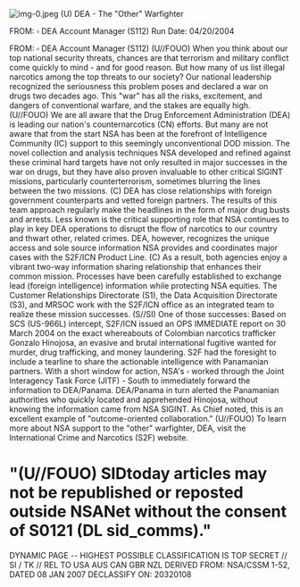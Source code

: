 ![img-0.jpeg](img-0.jpeg)
(U) DEA - The "Other" Warfighter

FROM: $\square$
DEA Account Manager (S112)
Run Date: 04/20/2004

FROM: $\square$
DEA Account Manager (S112)
(U//FOUO) When you think about our top national security threats, chances are that terrorism and military conflict come quickly to mind - and for good reason. But how many of us list illegal narcotics among the top threats to our society? Our national leadership recognized the seriousness this problem poses and declared a war on drugs two decades ago. This "war" has all the risks, excitement, and dangers of conventional warfare, and the stakes are equally high.
(U//FOUO) We are all aware that the Drug Enforcement Administration (DEA) is leading our nation's counternarcotics (CN) efforts. But many are not aware that from the start NSA has been at the forefront of Intelligence Community (IC) support to this seemingly unconventional DOD mission. The novel collection and analysis techniques NSA developed and refined against these criminal hard targets have not only resulted in major successes in the war on drugs, but they have also proven invaluable to other critical SIGINT missions, particularly counterterrorism, sometimes blurring the lines between the two missions.
(C) DEA has close relationships with foreign government counterparts and vetted foreign partners. The results of this team approach regularly make the headlines in the form of major drug busts and arrests. Less known is the critical supporting role that NSA continues to play in key DEA operations to disrupt the flow of narcotics to our country and thwart other, related crimes. DEA, however, recognizes the unique access and sole source information NSA provides and coordinates major cases with the S2F/ICN Product Line.
(C) As a result, both agencies enjoy a vibrant two-way information sharing relationship that enhances their common mission. Processes have been carefully established to exchange lead (foreign intelligence) information while protecting NSA equities. The Customer Relationships Directorate (S1), the Data Acquisition Directorate (S3), and MRSOC work with the S2F/ICN office as an integrated team to realize these mission successes.
(S//SI) One of those successes: Based on SCS (US-966L) intercept, S2F/ICN issued an OPS IMMEDIATE report on 30 March 2004 on the exact whereabouts of Colombian narcotics trafficker Gonzalo Hinojosa, an evasive and brutal international fugitive wanted for murder, drug trafficking, and money laundering. S2F had the foresight to include a tearline to share the actionable intelligence with Panamanian partners. With a short window for action, NSA's $\square$ worked through the Joint Interagency Task Force (JITF) - South to immediately forward the information to DEA/Panama. DEA/Panama in turn alerted the Panamanian authorities who quickly located and apprehended Hinojosa, without knowing the information came from NSA SIGINT. As Chief noted, this is an excellent example of "outcome-oriented collaboration."
(U//FOUO) To learn more about NSA support to the "other" warfighter, DEA, visit the International Crime and Narcotics (S2F) website.

# "(U//FOUO) SIDtoday articles may not be republished or reposted outside NSANet without the consent of S0121 (DL sid_comms)."
DYNAMIC PAGE -- HIGHEST POSSIBLE CLASSIFICATION IS TOP SECRET // SI / TK // REL TO USA AUS CAN GBR NZL
DERIVED FROM: NSA/CSSM 1-52, DATED 08 JAN 2007 DECLASSIFY ON: 20320108
